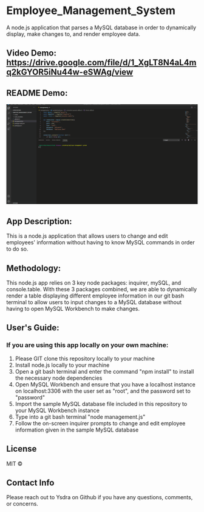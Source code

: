 # Employee_Management_System
A node.js application that parses a MySQL database in order to dynamically display, make changes to, and render employee data.

## Video Demo: https://drive.google.com/file/d/1_XgLT8N4aL4mq2kGYOR5iNu44w-eSWAg/view

## README Demo: 
![Employee Management Demo](https://github.com/Ysdra/Employee_Management_System/blob/main/assets/Employee_Management_Demo.gif)

## App Description:
This is a node.js application that allows users to change and edit employees' information without having to know MySQL commands in order to do so. 

## Methodology:
This node.js app relies on 3 key node packages: inquirer, mySQL, and console.table. With these 3 packages combined, we are able to dynamically render a table displaying different employee information in our git bash terminal to allow users to input changes to a MySQL database without having to open MySQL Workbench to make changes. 


## User's Guide:

### If you are using this app locally on your own machine:
1. Please GIT clone this repository locally to your machine
2. Install node.js locally to your machine
3. Open a git bash terminal and enter the command "npm install" to install the necessary node dependencies 
4. Open MySQL Workbench and ensure that you have a localhost instance on localhost:3306 with the user set as "root", and the password set to "password"
5. Import the sample MySQL database file included in this repository to your MySQL Workbench instance
6. Type into a git bash terminal "node management.js"
7. Follow the on-screen inquirer prompts to change and edit employee information given in the sample MySQL database

## License 
MIT © 

## Contact Info
Please reach out to Ysdra on Github if you have any questions, comments, or concerns. 

